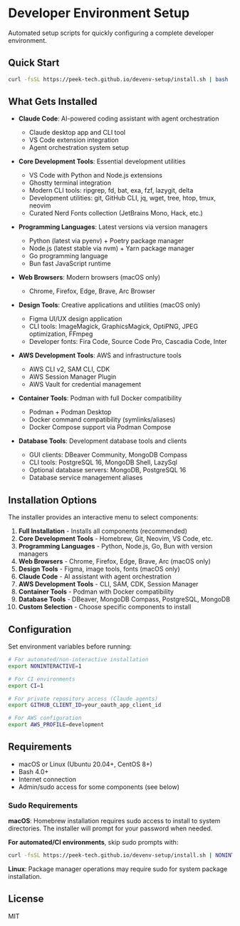 # Developer Environment Setup

Automated setup scripts for quickly configuring a complete developer environment.

## Quick Start

```bash
curl -fsSL https://peek-tech.github.io/devenv-setup/install.sh | bash
```

## What Gets Installed

- **Claude Code**: AI-powered coding assistant with agent orchestration
  - Claude desktop app and CLI tool
  - VS Code extension integration
  - Agent orchestration system setup

- **Core Development Tools**: Essential development utilities
  - VS Code with Python and Node.js extensions
  - Ghostty terminal integration
  - Modern CLI tools: ripgrep, fd, bat, exa, fzf, lazygit, delta
  - Development utilities: git, GitHub CLI, jq, wget, tree, htop, tmux, neovim
  - Curated Nerd Fonts collection (JetBrains Mono, Hack, etc.)

- **Programming Languages**: Latest versions via version managers
  - Python (latest via pyenv) + Poetry package manager
  - Node.js (latest stable via nvm) + Yarn package manager  
  - Go programming language
  - Bun fast JavaScript runtime

- **Web Browsers**: Modern browsers (macOS only)
  - Chrome, Firefox, Edge, Brave, Arc Browser

- **Design Tools**: Creative applications and utilities (macOS only)
  - Figma UI/UX design application
  - CLI tools: ImageMagick, GraphicsMagick, OptiPNG, JPEG optimization, FFmpeg
  - Developer fonts: Fira Code, Source Code Pro, Cascadia Code, Inter

- **AWS Development Tools**: AWS and infrastructure tools
  - AWS CLI v2, SAM CLI, CDK
  - AWS Session Manager Plugin
  - AWS Vault for credential management

- **Container Tools**: Podman with full Docker compatibility
  - Podman + Podman Desktop
  - Docker command compatibility (symlinks/aliases)
  - Docker Compose support via Podman Compose

- **Database Tools**: Development database tools and clients
  - GUI clients: DBeaver Community, MongoDB Compass
  - CLI tools: PostgreSQL 16, MongoDB Shell, LazySql
  - Optional database servers: MongoDB, PostgreSQL 16
  - Database service management aliases

## Installation Options

The installer provides an interactive menu to select components:

1. **Full Installation** - Installs all components (recommended)
2. **Core Development Tools** - Homebrew, Git, Neovim, VS Code, etc.
3. **Programming Languages** - Python, Node.js, Go, Bun with version managers
4. **Web Browsers** - Chrome, Firefox, Edge, Brave, Arc (macOS only)
5. **Design Tools** - Figma, image tools, fonts (macOS only)
6. **Claude Code** - AI assistant with agent orchestration
7. **AWS Development Tools** - CLI, SAM, CDK, Session Manager
8. **Container Tools** - Podman with Docker compatibility
9. **Database Tools** - DBeaver, MongoDB Compass, PostgreSQL, MongoDB
10. **Custom Selection** - Choose specific components to install

## Configuration

Set environment variables before running:

```bash
# For automated/non-interactive installation
export NONINTERACTIVE=1

# For CI environments
export CI=1

# For private repository access (Claude agents)
export GITHUB_CLIENT_ID=your_oauth_app_client_id

# For AWS configuration
export AWS_PROFILE=development
```

## Requirements

- macOS or Linux (Ubuntu 20.04+, CentOS 8+)
- Bash 4.0+
- Internet connection
- Admin/sudo access for some components (see below)

### Sudo Requirements

**macOS**: Homebrew installation requires sudo access to install to system directories. The installer will prompt for your password when needed.

**For automated/CI environments**, skip sudo prompts with:
```bash
curl -fsSL https://peek-tech.github.io/devenv-setup/install.sh | NONINTERACTIVE=1 bash
```

**Linux**: Package manager operations may require sudo for system package installation.

## License

MIT